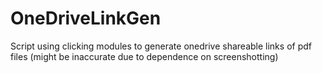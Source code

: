 # OneDriveLinkGen
Script using clicking modules to generate onedrive shareable links of pdf files (might be inaccurate due to dependence on screenshotting)
